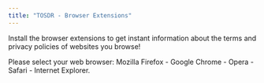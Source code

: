 ```yaml
---
title: "TOSDR - Browser Extensions"
---
```


 Install the browser extensions to get instant information about the terms and privacy policies of websites you browse!

Please select your web browser: Mozilla Firefox - Google Chrome - Opera - Safari - Internet Explorer.

